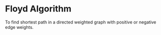# Floyd Algorithm

To find shortest path in a directed weighted graph with positive or negative edge weights.